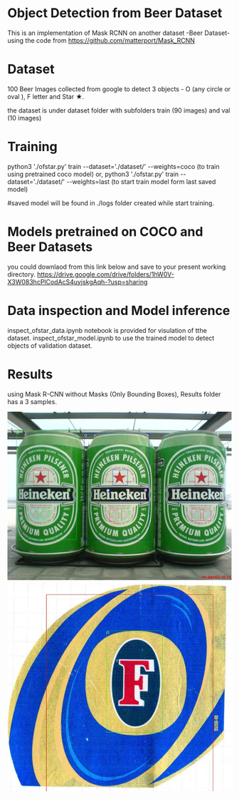 # Object Detection from Beer Dataset

This is an implementation of Mask RCNN on another dataset -Beer Dataset- using the code from https://github.com/matterport/Mask_RCNN
 
# Dataset
100 Beer Images collected from google to detect 3 objects - O (any circle or oval ), F letter and Star ★. 

the dataset is under dataset folder with subfolders train (90 images) and val (10 images)

# Training 
python3 './ofstar.py' train --dataset='./dataset/' --weights=coco   (to train using pretrained coco model)
or, 
python3 './ofstar.py' train --dataset='./dataset/' --weights=last   (to start train model form last saved model)

#saved model will be found in ./logs folder created while start training.

# Models pretrained on COCO and Beer Datasets 
you could downlaod from this link below and save to your present working directory.
https://drive.google.com/drive/folders/1hW0V-X3W083hcPlCodAcS4uyjskgAqh-?usp=sharing

# Data inspection and Model inference 
inspect_ofstar_data.ipynb notebook is provided for visulation of tthe dataset.
inspect_ofstar_model.ipynb to use the trained model to detect objects of validation dataset.

# Results 
using Mask R-CNN without Masks (Only Bounding Boxes), Results folder has a 3 samples.

![](Results/004927.jpg) 
![](Results/004435.jpg)



